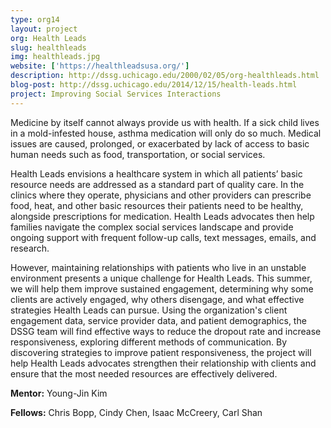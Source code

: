 ```yaml
---
type: org14
layout: project
org: Health Leads
slug: healthleads
img: healthleads.jpg
website: ['https://healthleadsusa.org/']
description: http://dssg.uchicago.edu/2000/02/05/org-healthleads.html
blog-post: http://dssg.uchicago.edu/2014/12/15/health-leads.html
project: Improving Social Services Interactions 
---
```


<p>Medicine by itself cannot always provide us with health. If a sick child lives in a mold-infested house, asthma medication will only do so much. Medical issues are caused, prolonged, or exacerbated by lack of access to basic human needs such as food, transportation, or social services.
 
<p>Health Leads envisions a healthcare system in which all patients’ basic resource needs are addressed as a standard part of quality care. In the clinics where they operate, physicians and other providers can prescribe food, heat, and other basic resources their patients need to be healthy, alongside prescriptions for medication. Health Leads advocates then help families navigate the complex social services landscape and provide ongoing support with frequent follow-up calls, text messages, emails, and research.

<p>However, maintaining relationships with patients who live in an unstable environment presents a unique challenge for Health Leads. This summer, we will help them improve sustained engagement, determining why some clients are actively engaged, why others disengage, and what effective strategies Health Leads can pursue.  Using the organization's client engagement data, service provider data, and patient demographics, the DSSG team will find effective ways to reduce the dropout rate and increase responsiveness, exploring different methods of communication. By discovering strategies to improve patient responsiveness, the project will help Health Leads advocates strengthen their relationship with clients and ensure that the most needed resources are effectively delivered.

<p><b>Mentor:</b> Young-Jin Kim

<p><b>Fellows:</b> Chris Bopp, Cindy Chen, Isaac McCreery, Carl Shan
